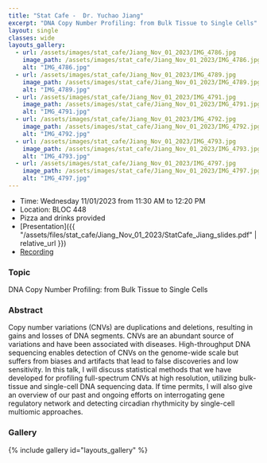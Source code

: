```yaml
---
title: "Stat Cafe -  Dr. Yuchao Jiang"
excerpt: "DNA Copy Number Profiling: from Bulk Tissue to Single Cells"
layout: single
classes: wide
layouts_gallery:
  - url: /assets/images/stat_cafe/Jiang_Nov_01_2023/IMG_4786.jpg
    image_path: /assets/images/stat_cafe/Jiang_Nov_01_2023/IMG_4786.jpg
    alt: "IMG_4786.jpg"
  - url: /assets/images/stat_cafe/Jiang_Nov_01_2023/IMG_4789.jpg
    image_path: /assets/images/stat_cafe/Jiang_Nov_01_2023/IMG_4789.jpg
    alt: "IMG_4789.jpg"
  - url: /assets/images/stat_cafe/Jiang_Nov_01_2023/IMG_4791.jpg
    image_path: /assets/images/stat_cafe/Jiang_Nov_01_2023/IMG_4791.jpg
    alt: "IMG_4791.jpg"
  - url: /assets/images/stat_cafe/Jiang_Nov_01_2023/IMG_4792.jpg
    image_path: /assets/images/stat_cafe/Jiang_Nov_01_2023/IMG_4792.jpg
    alt: "IMG_4792.jpg"
  - url: /assets/images/stat_cafe/Jiang_Nov_01_2023/IMG_4793.jpg
    image_path: /assets/images/stat_cafe/Jiang_Nov_01_2023/IMG_4793.jpg
    alt: "IMG_4793.jpg"
  - url: /assets/images/stat_cafe/Jiang_Nov_01_2023/IMG_4797.jpg
    image_path: /assets/images/stat_cafe/Jiang_Nov_01_2023/IMG_4797.jpg
    alt: "IMG_4797.jpg"
---
```


- Time: Wednesday 11/01/2023 from 11:30 AM to 12:20 PM
- Location: BLOC 448
- Pizza and drinks provided
- [Presentation]({{ "/assets/files/stat_cafe/Jiang_Nov_01_2023/StatCafe_Jiang_slides.pdf" | relative_url }})
- [Recording](https://www.youtube.com/watch?v=t5vKbRg9ySg)

### Topic
DNA Copy Number Profiling: from Bulk Tissue to Single Cells


### Abstract
Copy number variations (CNVs) are duplications and deletions, resulting in gains and losses of DNA segments. CNVs are an abundant source of variations and have been associated with diseases. High-throughput DNA sequencing enables detection of CNVs on the genome-wide scale but suffers from biases and artifacts that lead to false discoveries and low sensitivity. In this talk, I will discuss statistical methods that we have developed for profiling full-spectrum CNVs at high resolution, utilizing bulk-tissue and single-cell DNA sequencing data. If time permits, I will also give an overview of our past and ongoing efforts on interrogating gene regulatory network and detecting circadian rhythmicity by single-cell multiomic approaches.



### Gallery 

{% include gallery id="layouts_gallery" %}


